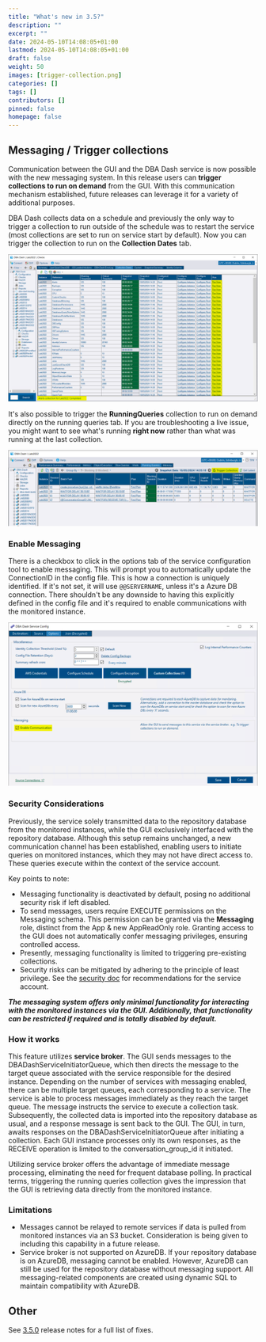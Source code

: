 ```yaml
---
title: "What's new in 3.5?"
description: ""
excerpt: ""
date: 2024-05-10T14:08:05+01:00
lastmod: 2024-05-10T14:08:05+01:00
draft: false
weight: 50
images: [trigger-collection.png]
categories: []
tags: []
contributors: []
pinned: false
homepage: false
---
```

## Messaging / Trigger collections

Communication between the GUI and the DBA Dash service is now possible with the new messaging system.  In this release users can **trigger collections to run on demand** from the GUI.  With this communication mechanism established, future releases can leverage it for a variety of additional purposes.

DBA Dash collects data on a schedule and previously the only way to trigger a collection to run outside of the schedule was to restart the service (most collections are set to run on service start by default).  Now you can trigger the collection to run on the **Collection Dates** tab.

[![Collection Dates](trigger-collection.png)](trigger-collection.png)

It's also possible to trigger the **RunningQueries** collection to run on demand directly on the running queries tab.  If you are troubleshooting a live issue, you might want to see what's running **right now** rather than what was running at the last collection.

[![Collection Dates](running-queries.png)](running-queries.png)

### Enable Messaging

There is a checkbox to click in the options tab of the service configuration tool to enable messaging.  This will prompt you to automatically update the ConnectionID in the config file.  This is how a connection is uniquely identified.  If it's not set, it will use `@@SERVERNAME`, unless it's a Azure DB connection.  There shouldn't be any downside to having this explicitly defined in the config file and it's required to enable communications with the monitored instance.

[![Enable Messaging](enable-messaging.png)](enable-messaging.png)

### Security Considerations

Previously, the service solely transmitted data to the repository database from the monitored instances, while the GUI exclusively interfaced with the repository database. Although this setup remains unchanged, a new communication channel has been established, enabling users to initiate queries on monitored instances, which they may not have direct access to. These queries execute within the context of the service account.

Key points to note:

* Messaging functionality is deactivated by default, posing no additional security risk if left disabled.
* To send messages, users require EXECUTE permissions on the Messaging schema. This permission can be granted via the **Messaging** role, distinct from the App & new AppReadOnly role. Granting access to the GUI does not automatically confer messaging privileges, ensuring controlled access.
* Presently, messaging functionality is limited to triggering pre-existing collections.
* Security risks can be mitigated by adhering to the principle of least privilege.  See the [security doc](/docs/help/security) for recommendations for the service account.

***The messaging system offers only minimal functionality for interacting with the monitored instances via the GUI.  Additionally, that functionality can be restricted if required and is totally disabled by default.***

### How it works

This feature utilizes **service broker**. The GUI sends messages to the DBADashServiceInitiatorQueue, which then directs the message to the target queue associated with the service responsible for the desired instance. Depending on the number of services with messaging enabled, there can be multiple target queues, each corresponding to a service. The service is able to process messages immediately as they reach the target queue. The message instructs the service to execute a collection task. Subsequently, the collected data is imported into the repository database as usual, and a response message is sent back to the GUI. The GUI, in turn, awaits responses on the DBADashServiceInitiatorQueue after initiating a collection. Each GUI instance processes only its own responses, as the RECEIVE operation is limited to the conversation_group_id it initiated.

Utilizing service broker offers the advantage of immediate message processing, eliminating the need for frequent database polling. In practical terms, triggering the running queries collection gives the impression that the GUI is retrieving data directly from the monitored instance.

### Limitations

* Messages cannot be relayed to remote services if data is pulled from monitored instances via an S3 bucket. Consideration is being given to including this capability in a future release.
* Service broker is not supported on AzureDB. If your repository database is on AzureDB, messaging cannot be enabled. However, AzureDB can still be used for the repository database without messaging support. All messaging-related components are created using dynamic SQL to maintain compatibility with AzureDB.


## Other

See [3.5.0](https://github.com/trimble-oss/dba-dash/releases/tag/3.5.0) release notes for a full list of fixes.